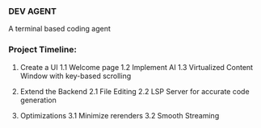 ### DEV AGENT
A terminal based coding agent

### Project Timeline:
1. Create a UI
    1.1 Welcome page
    1.2 Implement AI
    1.3 Virtualized Content Window with key-based scrolling

2. Extend the Backend
    2.1 File Editing
    2.2 LSP Server for accurate code generation

3. Optimizations
    3.1 Minimize rerenders
    3.2 Smooth Streaming